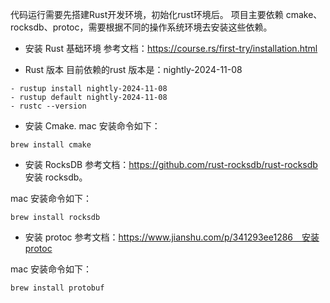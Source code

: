 代码运行需要先搭建Rust开发环境，初始化rust环境后。 项目主要依赖 cmake、rocksdb、protoc，需要根据不同的操作系统环境去安装这些依赖。

- 安装 Rust 基础环境
参考文档：https://course.rs/first-try/installation.html

- Rust 版本
目前依赖的rust 版本是：nightly-2024-11-08
```
- rustup install nightly-2024-11-08
- rustup default nightly-2024-11-08
- rustc --version
```
- 安装 Cmake.
mac 安装命令如下：
```
brew install cmake
```

- 安装 RocksDB
参考文档：https://github.com/rust-rocksdb/rust-rocksdb 安装 rocksdb。

mac 安装命令如下：
```
brew install rocksdb
```

- 安装 protoc
参考文档：https://www.jianshu.com/p/341293ee1286　安装protoc

mac 安装命令如下：
```
brew install protobuf
```

